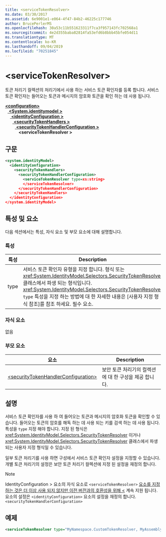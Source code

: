 ```yaml
---
title: <serviceTokenResolver>
ms.date: 03/30/2017
ms.assetid: 6e9001e1-e064-4f47-84b2-46225c177746
author: BrucePerlerMS
ms.openlocfilehash: 30a53c11b551623311f7ca3f957143fc702568a1
ms.sourcegitcommit: 4e2d355baba82814fa53efd6b8bbb45bfe054d11
ms.translationtype: MT
ms.contentlocale: ko-KR
ms.lasthandoff: 09/04/2019
ms.locfileid: "70251845"
---
```

# <a name="servicetokenresolver"></a>\<serviceTokenResolver>
토큰 처리기 컬렉션의 처리기에서 사용 하는 서비스 토큰 확인자를 등록 합니다. 서비스 토큰 확인자는 들어오는 토큰과 메시지의 암호화 토큰을 확인 하는 데 사용 됩니다.  
  
[ **\<configuration>** ](../configuration-element.md)\
&nbsp;&nbsp;[ **\<System.identitymodel >** ](system-identitymodel.md)\
&nbsp;&nbsp;&nbsp;&nbsp;[ **\<identityConfiguration >** ](identityconfiguration.md)\
&nbsp;&nbsp;&nbsp;&nbsp;&nbsp;&nbsp;[ **\<securityTokenHandlers >** ](securitytokenhandlers.md)\
&nbsp;&nbsp;&nbsp;&nbsp;&nbsp;&nbsp;&nbsp;&nbsp;[ **\<securityTokenHandlerConfiguration >** ](securitytokenhandlerconfiguration.md)\
&nbsp;&nbsp;&nbsp;&nbsp;&nbsp;&nbsp;&nbsp;&nbsp;&nbsp;&nbsp; **\<serviceTokenResolver >**  
  
## <a name="syntax"></a>구문  
  
```xml  
<system.identityModel>  
  <identityConfiguration>  
    <securityTokenHandlers>  
      <securityTokenHandlerConfiguration>  
        <serviceTokenResolver type=xs:string>  
        </serviceTokenResolver>  
      </securityTokenHandlerConfiguration>  
    </securityTokenHandlers>  
  </identityConfiguration>  
</system.identityModel>  
```  
  
## <a name="attributes-and-elements"></a>특성 및 요소  
 다음 섹션에서는 특성, 자식 요소 및 부모 요소에 대해 설명합니다.  
  
### <a name="attributes"></a>특성  
  
|특성|Description|  
|---------------|-----------------|  
|type|서비스 토큰 확인자 유형을 지정 합니다. 형식 또는 <xref:System.IdentityModel.Selectors.SecurityTokenResolver> 클래스에서 파생 되는 형식입니다. <xref:System.IdentityModel.Selectors.SecurityTokenResolver> `type` 특성을 지정 하는 방법에 대 한 자세한 내용은 [사용자 지정 형식 참조]를 참조 하세요. 필수 요소.|  
  
### <a name="child-elements"></a>자식 요소  
 없음  
  
### <a name="parent-elements"></a>부모 요소  
  
|요소|Description|  
|-------------|-----------------|  
|[\<securityTokenHandlerConfiguration>](securitytokenhandlerconfiguration.md)|보안 토큰 처리기의 컬렉션에 대 한 구성을 제공 합니다.|  
  
## <a name="remarks"></a>설명  
 서비스 토큰 확인자를 사용 하 여 들어오는 토큰과 메시지의 암호화 토큰을 확인할 수 있습니다. 들어오는 토큰의 암호를 해독 하는 데 사용 되는 키를 검색 하는 데 사용 됩니다. 특성을 `type` 지정 해야 합니다. 지정 된 형식은 <xref:System.IdentityModel.Selectors.SecurityTokenResolver> 이거나 <xref:System.IdentityModel.Selectors.SecurityTokenResolver> 클래스에서 파생 되는 사용자 지정 형식일 수 있습니다.  
  
 일부 토큰 처리기를 사용 하면 구성에서 서비스 토큰 확인자 설정을 지정할 수 있습니다. 개별 토큰 처리기의 설정은 보안 토큰 처리기 컬렉션에 지정 된 설정을 재정의 합니다.  
  
> [!NOTE]
> IdentityConfiguration > 요소의 자식 요소로 `<serviceTokenResolver>` [요소를 지정 하는 것은 더 이상 사용 되지 않지만 이전 버전과의 호환성을 위해 \<](identityconfiguration.md) 계속 지원 됩니다. 요소의 설정은 `<identityConfiguration>` 요소의 설정을 재정의 합니다. `<securityTokenHandlerConfiguration>`  
  
## <a name="example"></a>예제  
  
```xml  
<serviceTokenResolver type="MyNamespace.CustomTokenResolver, MyAssembly" />  
```
 